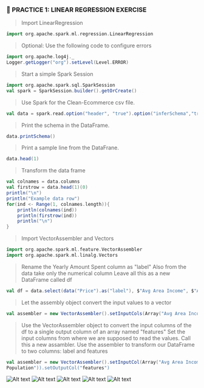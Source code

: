 ### :memo: PRACTICE 1: LINEAR REGRESSION EXERCISE 

> Import LinearRegression
```scala
import org.apache.spark.ml.regression.LinearRegression
```
> Optional: Use the following code to configure errors
```scala
import org.apache.log4j._
Logger.getLogger("org").setLevel(Level.ERROR)
```

> Start a simple Spark Session
```scala
import org.apache.spark.sql.SparkSession
val spark = SparkSession.builder().getOrCreate()
```

> Use Spark for the Clean-Ecommerce csv file.
```scala
val data = spark.read.option("header", "true").option("inferSchema","true")csv("/usr/local/spark-2.3.4-bin-hadoop2.6/data/mllib/Clean-Ecommerce.csv")
```

> Print the schema in the DataFrame.
```scala
data.printSchema()
```

> Print a sample line from the DataFrane.
```scala
data.head(1)
```

> Transform the data frame
```scala
val colnames = data.columns
val firstrow = data.head(1)(0)
println("\n")
println("Example data row")
for(ind <- Range(1, colnames.length)){
    println(colnames(ind))
    println(firstrow(ind))
    println("\n")
}
```
> Import VectorAssembler and Vectors
```scala
import org.apache.spark.ml.feature.VectorAssembler
import org.apache.spark.ml.linalg.Vectors
```
> Rename the Yearly Amount Spent column as "label" Also from the data take only the numerical column Leave all this as a new DataFrame called df
 ```scala
val df = data.select(data("Price").as("label"), $"Avg Area Income", $"Avg Area House Age", $"Avg Area Number of Rooms", $"Avg Area Number of Bedrooms", $"Area Population")
```
> Let the assembly object convert the input values ​​to a vector
```scala
val assembler = new VectorAssembler().setInputCols(Array("Avg Area Income", "Avg Area House Age", "Avg Area Number of Rooms", "Avg Area Number of Bedrooms", "Area Population")).setOutputCol("features")
```

> Use the VectorAssembler object to convert the input columns of the df
 to a single output column of an array named "features"
 Set the input columns from where we are supposed to read the values.
 Call this a new assambler.
 Use the assembler to transform our DataFrame to two columns: label and features
```scala
val assembler = new VectorAssembler().setInputCol(Array("Avg Area Income", "Avg Area House Age", "Avg Area Number of Rooms", "Avg Area Number of Bedrooms", "Area 
Population")).setOutputCol("features")
```

![Alt text](P1_1.png "PracticaLogisticRegression")
![Alt text](P1_2.png "PracticaLogisticRegression")
![Alt text](P1_3.png "PracticaLogisticRegression")
![Alt text](P1_4.png "PracticaLogisticRegression")
![Alt text](P1_5.png "PracticaLogisticRegression")
